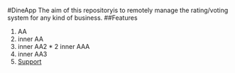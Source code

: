 #DineApp
The aim of this repositoryis to remotely manage the rating/voting system for any kind of business.
##Features
1. AA
  1. inner AA
  2. inner AA2
    * 2 inner AAA
  3. inner AA3
2. [Support](http://www.google.com)
